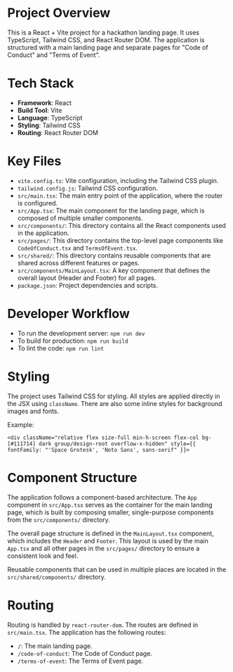 # Project Overview

This is a React + Vite project for a hackathon landing page. It uses TypeScript, Tailwind CSS, and React Router DOM. The application is structured with a main landing page and separate pages for "Code of Conduct" and "Terms of Event".

# Tech Stack

- **Framework**: React
- **Build Tool**: Vite
- **Language**: TypeScript
- **Styling**: Tailwind CSS
- **Routing**: React Router DOM

# Key Files

- `vite.config.ts`: Vite configuration, including the Tailwind CSS plugin.
- `tailwind.config.js`: Tailwind CSS configuration.
- `src/main.tsx`: The main entry point of the application, where the router is configured.
- `src/App.tsx`: The main component for the landing page, which is composed of multiple smaller components.
- `src/components/`: This directory contains all the React components used in the application.
- `src/pages/`: This directory contains the top-level page components like `CodeOfConduct.tsx` and `TermsOfEvent.tsx`.
- `src/shared/`: This directory contains reusable components that are shared across different features or pages.
- `src/components/MainLayout.tsx`: A key component that defines the overall layout (Header and Footer) for all pages.
- `package.json`: Project dependencies and scripts.

# Developer Workflow

- To run the development server: `npm run dev`
- To build for production: `npm run build`
- To lint the code: `npm run lint`

# Styling

The project uses Tailwind CSS for styling. All styles are applied directly in the JSX using `className`. There are also some inline styles for background images and fonts.

Example:

```tsx
<div className="relative flex size-full min-h-screen flex-col bg-[#111714] dark group/design-root overflow-x-hidden" style={{ fontFamily: "'Space Grotesk', 'Noto Sans', sans-serif" }}>
```

# Component Structure

The application follows a component-based architecture. The `App` component in `src/App.tsx` serves as the container for the main landing page, which is built by composing smaller, single-purpose components from the `src/components/` directory.

The overall page structure is defined in the `MainLayout.tsx` component, which includes the `Header` and `Footer`. This layout is used by the main `App.tsx` and all other pages in the `src/pages/` directory to ensure a consistent look and feel.

Reusable components that can be used in multiple places are located in the `src/shared/components/` directory.

# Routing

Routing is handled by `react-router-dom`. The routes are defined in `src/main.tsx`. The application has the following routes:

- `/`: The main landing page.
- `/code-of-conduct`: The Code of Conduct page.
- `/terms-of-event`: The Terms of Event page.
